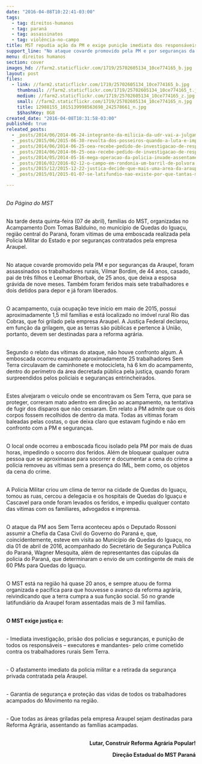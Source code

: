 ```yaml
---
date: "2016-04-08T10:22:41-03:00"
tags:
  - tag: direitos-humanos
  - tag: paraná
  - tag: assassinatos
  - tag: violência-no-campo
title: MST repudia ação da PM e exige punição imediata dos responsáveis pelo crime cometido contra os Sem Terra no Paraná
support_line: "No ataque covarde promovido pela PM e por seguranças da Araupel, foram assassinam dois trabalhadores Sem Terra"
menu: direitos humanos
section: cover
images_hd: //farm2.staticflickr.com/1719/25702605134_10ce774165_b.jpg
layout: post
files:
  - link: //farm2.staticflickr.com/1719/25702605134_10ce774165_b.jpg
    thumbnail: //farm2.staticflickr.com/1719/25702605134_10ce774165_t.jpg
    medium: //farm2.staticflickr.com/1719/25702605134_10ce774165_z.jpg
    small: //farm2.staticflickr.com/1719/25702605134_10ce774165_n.jpg
    title: 12988155_1015139998563698_242578661_n.jpg
    $$hashKey: 0G8
created_date: "2016-04-08T10:31:58-03:00"
published: true
releated_posts:
  - _posts/2014/06/2014-06-24-integrante-da-milicia-da-udr-vai-a-julgamento-nesta-terca-feira.md
  - _posts/2015/06/2015-06-30-revolta-dos-posseiros-quando-a-luta-e-imprescindivel.md
  - _posts/2014/06/2014-06-25-oea-recebe-pedido-de-investigacao-de-responsaveis-pela-morte-de-sem-terra.md
  - _posts/2014/06/2014-06-25-oea-recebe-pedido-de-investigacao-de-responsaveis-pela-morte-de-sem-terra.md-e
  - _posts/2014/05/2014-05-16-mega-operacao-da-policia-invade-assentamento-e-intimida-familias-no-parana.md
  - _posts/2016/02/2016-02-12-o-campo-em-rondonia-um-barril-de-polvora.md
  - _posts/2015/12/2015-12-22-justica-decide-que-mais-uma-area-da-araupel-pertence-a-uniao.md
  - _posts/2015/01/2015-01-07-se-latifundio-nao-existe-por-que-tantas-mortes-no-campo.md

---
```

<p><br />
<em>Da P&aacute;gina do MST</em></p>

<p><br />
Na tarde desta quinta-feira (07 de abril), fam&iacute;lias do MST, organizadas no Acampamento Dom Tomas Baldu&iacute;no, no munic&iacute;pio de Quedas do Igua&ccedil;u, regi&atilde;o central do Paran&aacute;, foram vitimas de uma emboscada realizada pela Policia Militar do Estado e por seguran&ccedil;as contratados pela empresa Araupel.</p>

<p><br />
No ataque covarde promovido pela PM e por seguran&ccedil;as da Araupel, foram assassinados os trabalhadores rurais, Vilmar Bordim, de 44 anos, casado, pai de tr&ecirc;s filhos e Leomar Bhorbak, de 25 anos, que deixa a esposa gr&aacute;vida de nove meses. Tamb&eacute;m foram feridos mais sete trabalhadores e dois detidos para depor e j&aacute; foram liberados.</p>

<p><br />
O acampamento, cuja ocupa&ccedil;&atilde;o teve in&iacute;cio em maio de 2015, possui aproximadamente 1,5 mil fam&iacute;lias e est&aacute; localizado no im&oacute;vel rural Rio das Cobras, que foi grilado pela empresa Araupel. A Justi&ccedil;a Federal declarou, em fun&ccedil;&atilde;o da grilagem, que as terras s&atilde;o p&uacute;blicas e pertence &agrave; Uni&atilde;o, portanto, devem ser destinadas para a reforma agr&aacute;ria.</p>

<p><br />
Segundo o relato das v&iacute;timas do ataque, n&atilde;o houve confronto algum. A emboscada ocorreu enquanto aproximadamente 25 trabalhadores Sem Terra circulavam de caminhonete e motocicleta, h&aacute; 6 km do acampamento, dentro do per&iacute;metro da &aacute;rea decretada p&uacute;blica pela justi&ccedil;a, quando foram surpreendidos pelos policiais e seguran&ccedil;as entrincheirados.</p>

<p><br />
Estes alvejaram o veiculo onde se encontravam os Sem Terra, que para se proteger, correram mato adentro em dire&ccedil;&atilde;o ao acampamento, na tentativa de fugir dos disparos que n&atilde;o cessaram. Em relato a PM admite que os dois corpos fossem recolhidos de dentro da mata. Todas as v&iacute;timas foram baleadas pelas costas, o que deixa claro que estavam fugindo e n&atilde;o em confronto com a PM e seguran&ccedil;as.</p>

<p><br />
O local onde ocorreu a emboscada ficou isolado pela PM por mais de duas horas, impedindo o socorro dos feridos. Al&eacute;m de bloquear qualquer outra pessoa que se aproximasse para socorrer e documentar a cena do crime a pol&iacute;cia removeu as v&iacute;timas sem a presen&ccedil;a do IML, bem como, os objetos da cena do crime.</p>

<p><br />
A Pol&iacute;cia Militar criou um clima de terror na cidade de Quedas do Igua&ccedil;u, tomou as ruas, cercou a delegacia e os hospitais de Quedas do Igua&ccedil;u e Cascavel para onde foram levados os feridos, e impediu qualquer contato das vitimas com os familiares, advogados e imprensa.</p>

<p><br />
O ataque da PM aos Sem Terra aconteceu ap&oacute;s o Deputado Rossoni assumir a Chefia da Casa Civil do Governo do Paran&aacute; e, que, coincidentemente, esteve em visita ao Munic&iacute;pio de Quedas do Igua&ccedil;u, no dia 01 de abril de 2016, acompanhado do Secret&aacute;rio de Seguran&ccedil;a Publica do Paran&aacute;, Wagner Mesquita, al&eacute;m de representantes das c&uacute;pulas da policia do Paran&aacute;, que determinaram o envio de um contingente de mais de 60 PMs para Quedas do Igua&ccedil;u.</p>

<p><br />
O MST est&aacute; na regi&atilde;o h&aacute; quase 20 anos, e sempre atuou de forma organizada e pac&iacute;fica para que houvesse o avan&ccedil;o da reforma agr&aacute;ria, reivindicando que a terra cumpra a sua fun&ccedil;&atilde;o social. S&oacute; no grande latifundi&aacute;rio da Araupel foram assentadas mais de 3 mil fam&iacute;lias.</p>

<p><br />
<strong>O MST exige justi&ccedil;a e:</strong></p>

<p><br />
- Imediata investiga&ccedil;&atilde;o, pris&atilde;o dos policias e seguran&ccedil;as, e puni&ccedil;&atilde;o de todos os respons&aacute;veis &ndash; executores e mandantes- pelo crime cometido contra os trabalhadores rurais Sem Terra.</p>

<p><br />
- O afastamento imediato da policia militar e a retirada da seguran&ccedil;a privada contratada pela Araupel.</p>

<p><br />
- Garantia de seguran&ccedil;a e prote&ccedil;&atilde;o das vidas de todos os trabalhadores acampados do Movimento na regi&atilde;o.</p>

<p><br />
- Que todas as &aacute;reas griladas pela empresa Araupel sejam destinadas para Reforma Agr&aacute;ria, assentando as fam&iacute;lias acampadas.</p>

<p style="text-align: right;"><br />
<strong>Lutar, Construir Reforma Agr&aacute;ria Popular!</strong></p>

<p style="text-align: right;"><strong>Dire&ccedil;&atilde;o Estadual do MST Paran&aacute;</strong></p>

<p>&nbsp;</p>
